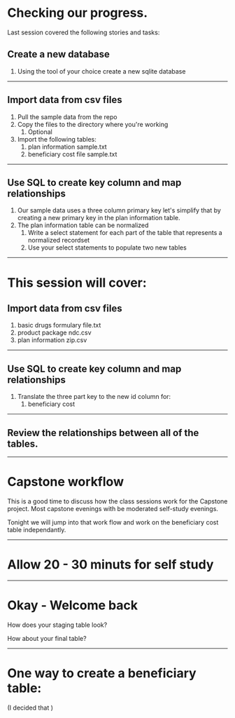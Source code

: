 # Checking our progress.

Last session covered the following stories and tasks:

## Create a new database
1. Using the tool of your choice create a new sqlite database

--- 

## Import data from csv files
1. Pull the sample data from the repo
1. Copy the files to the directory where you're working
    1. Optional
1. Import the following tables:
    1. plan information sample.txt
    1. beneficiary cost file sample.txt

--- 

## Use SQL to create key column and map relationships
1. Our sample data uses a three column primary key let's simplify that by creating a new primary key in the plan information table.
1. The plan information table can be normalized
    1. Write a select statement for each part of the table that represents a normalized recordset
    1. Use your select statements to populate two new tables

---

# This session will cover:

## Import data from csv files
1. basic drugs formulary file.txt
1. product package ndc.csv
1. plan information zip.csv

---

## Use SQL to create key column and map relationships
1. Translate the three part key to the new id column for:
    1. beneficiary cost

---

## Review the relationships between all of the tables.

---

# Capstone workflow

This is a good time to discuss how the class sessions work for the Capstone project. Most capstone evenings with be moderated self-study evenings.

Tonight we will jump into that work flow and work on the beneficiary cost table independantly.

---

# Allow 20 - 30 minuts for self study

---

# Okay - Welcome back

How does your staging table look?

How about your final table?

---

# One way to create a beneficiary table:

(I decided that )